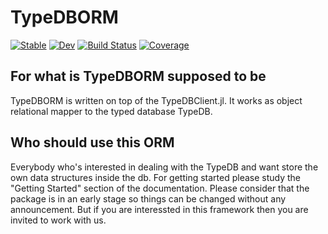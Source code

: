 # TypeDBORM

[![Stable](https://img.shields.io/badge/docs-stable-blue.svg)](https://Humans-of-Julia.github.io/TypeDBORM.jl/stable)
[![Dev](https://img.shields.io/badge/docs-dev-blue.svg)](https://Humans-of-Julia.github.io/TypeDBORM.jl/dev)
[![Build Status](https://github.com/FrankUrbach/TypeDBORM.jl/workflows/CI/badge.svg)](https://github.com/Humans-of-Julia/TypeDBORM.jl/actions)
[![Coverage](https://codecov.io/gh/FrankUrbach/TypeDBORM.jl/branch/master/graph/badge.svg)](https://codecov.io/gh/Humans-of-Julia/TypeDBORM.jl)

## For what is TypeDBORM supposed to be

TypeDBORM is written on top of the TypeDBClient.jl. It works as object relational mapper to the typed database TypeDB.

## Who should use this ORM

Everybody who's interested in dealing with the TypeDB and want store the own data structures inside the db. For getting started please study the "Getting Started" section of the documentation.
Please consider that the package is in an early stage so things can be changed without any announcement. But if you are interessted in this framework then you are invited to work with us.
